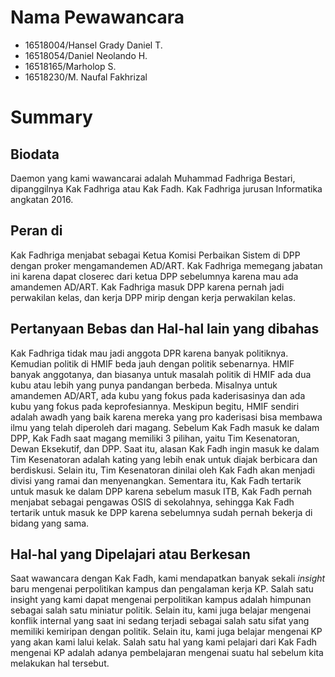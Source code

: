 # Nama Pewawancara
- 16518004/Hansel Grady Daniel T.
- 16518054/Daniel Neolando H.
- 16518165/Marholop S.
- 16518230/M. Naufal Fakhrizal
# Summary
## Biodata
  Daemon yang kami wawancarai adalah Muhammad Fadhriga Bestari, dipanggilnya Kak Fadhriga atau Kak Fadh. Kak Fadhriga jurusan Informatika angkatan 2016.
## Peran di
  Kak Fadhriga menjabat sebagai Ketua Komisi Perbaikan Sistem di DPP dengan proker mengamandemen AD/ART. Kak Fadhriga memegang jabatan ini karena dapat closerec dari ketua DPP sebelumnya karena mau ada amandemen AD/ART. Kak Fadhriga masuk DPP karena pernah jadi perwakilan kelas, dan kerja DPP mirip dengan kerja perwakilan kelas.
## Pertanyaan Bebas dan Hal-hal lain yang dibahas
  Kak Fadhriga tidak mau jadi anggota DPR karena banyak politiknya. Kemudian politik di HMIF beda jauh dengan politik sebenarnya. HMIF banyak anggotanya, dan biasanya untuk masalah politik di HMIF ada dua kubu atau lebih yang punya pandangan berbeda. Misalnya untuk amandemen AD/ART, ada kubu yang fokus pada kaderisasinya dan ada kubu yang fokus pada keprofesiannya. Meskipun begitu, HMIF sendiri adalah awadh yang baik karena mereka yang pro kaderisasi bisa membawa ilmu yang telah diperoleh dari magang.
  Sebelum Kak Fadh masuk ke dalam DPP, Kak Fadh saat magang memiliki 3 pilihan, yaitu Tim Kesenatoran, Dewan Eksekutif, dan DPP. Saat itu, alasan Kak Fadh ingin masuk ke dalam Tim Kesenatoran adalah kating yang lebih enak untuk diajak berbicara dan berdiskusi. Selain itu, Tim Kesenatoran dinilai oleh Kak Fadh akan menjadi divisi yang ramai dan menyenangkan. Sementara itu, Kak Fadh tertarik untuk masuk ke dalam DPP karena sebelum masuk ITB, Kak Fadh pernah menjabat sebagai pengawas OSIS di sekolahnya, sehingga Kak Fadh tertarik untuk masuk ke DPP karena sebelumnya sudah pernah bekerja di bidang yang sama.
## Hal-hal yang Dipelajari atau Berkesan
  Saat wawancara dengan Kak Fadh, kami mendapatkan banyak sekali _insight_ baru mengenai perpolitikan kampus dan pengalaman kerja KP. Salah satu insight yang kami dapat mengenai perpolitikan kampus adalah himpunan sebagai salah satu miniatur politik. Selain itu, kami juga belajar mengenai konflik internal yang saat ini sedang terjadi sebagai salah satu sifat yang memiliki kemiripan dengan politik. Selain itu, kami juga belajar mengenai KP yang akan kami lalui kelak. Salah satu hal yang kami pelajari dari Kak Fadh mengenai KP adalah adanya pembelajaran mengenai suatu hal sebelum kita melakukan hal tersebut.
